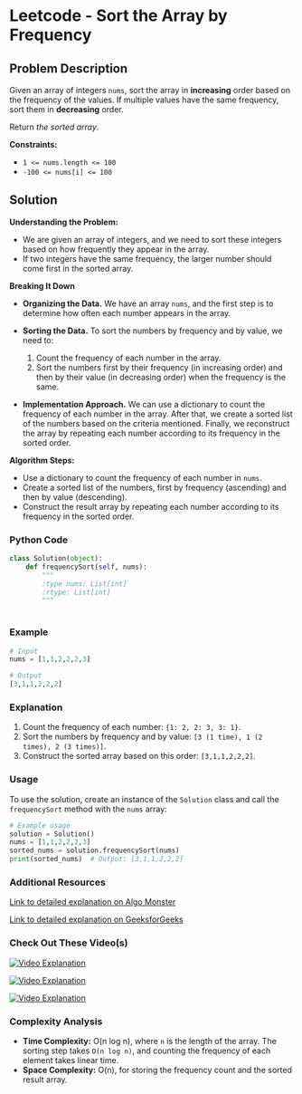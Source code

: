 # Leetcode - Sort the Array by Frequency

## Problem Description

Given an array of integers `nums`, sort the array in **increasing** order based on the frequency of the values. If multiple values have the same frequency, sort them in **decreasing** order.

Return *the sorted array*.

**Constraints:**
- `1 <= nums.length <= 100`
- `-100 <= nums[i] <= 100`

## Solution

**Understanding the Problem:**
   - We are given an array of integers, and we need to sort these integers based on how frequently they appear in the array.
   - If two integers have the same frequency, the larger number should come first in the sorted array.

**Breaking It Down**
   - **Organizing the Data.** 
     We have an array `nums`, and the first step is to determine how often each number appears in the array.
     
   - **Sorting the Data.**
     To sort the numbers by frequency and by value, we need to:
     1. Count the frequency of each number in the array.
     2. Sort the numbers first by their frequency (in increasing order) and then by their value (in decreasing order) when the frequency is the same.
     
   - **Implementation Approach.**
     We can use a dictionary to count the frequency of each number in the array. After that, we create a sorted list of the numbers based on the criteria mentioned. Finally, we reconstruct the array by repeating each number according to its frequency in the sorted order.

**Algorithm Steps:**
   - Use a dictionary to count the frequency of each number in `nums`.
   - Create a sorted list of the numbers, first by frequency (ascending) and then by value (descending).
   - Construct the result array by repeating each number according to its frequency in the sorted order.

### Python Code

```python
class Solution(object):
    def frequencySort(self, nums):
        """
        :type nums: List[int]
        :rtype: List[int]
        """
        
```

### Example

```python
# Input
nums = [1,1,2,2,2,3]

# Output
[3,1,1,2,2,2]
```

### Explanation
1. Count the frequency of each number: `{1: 2, 2: 3, 3: 1}`.
2. Sort the numbers by frequency and by value: `[3 (1 time), 1 (2 times), 2 (3 times)]`.
3. Construct the sorted array based on this order: `[3,1,1,2,2,2]`.

### Usage

To use the solution, create an instance of the `Solution` class and call the `frequencySort` method with the `nums` array:

```python
# Example usage
solution = Solution()
nums = [1,1,2,2,2,3]
sorted_nums = solution.frequencySort(nums)
print(sorted_nums)  # Output: [3,1,1,2,2,2]
```

### Additional Resources

[Link to detailed explanation on Algo Monster](https://algo.monster/liteproblems/1636)

[Link to detailed explanation on GeeksforGeeks](https://www.geeksforgeeks.org/sort-elements-by-frequency/)


### Check Out These Video(s)

[![Video Explanation](https://img.youtube.com/vi/Evq1SfUbhBg/mqdefault.jpg)](https://youtu.be/Evq1SfUbhBg)

[![Video Explanation](https://img.youtube.com/vi/VjnkNdsFikQ/mqdefault.jpg)](https://youtu.be/VjnkNdsFikQ)

[![Video Explanation](https://img.youtube.com/vi/S6UvwcpVnxc/mqdefault.jpg)](https://youtu.be/S6UvwcpVnxc)

### Complexity Analysis

- **Time Complexity:** O(n log n), where `n` is the length of the array. The sorting step takes `O(n log n)`, and counting the frequency of each element takes linear time.
- **Space Complexity:** O(n), for storing the frequency count and the sorted result array.